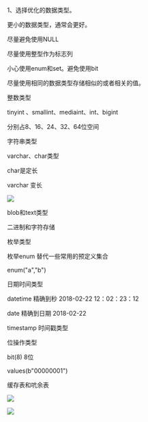 1、选择优化的数据类型。

更小的数据类型，通常会更好。

尽量避免使用NULL

尽量使用整型作为标志列

小心使用enum和set。避免使用bit

尽量使用相同的数据类型存储相似的或者相关的值。

整数类型

tinyint 、smallint、mediaint、int、bigint

分别占8、16、24、32、64位空间

字符串类型

varchar、char类型

char是定长

varchar 变长

![](C:\Users\tianlei\AppData\Local\YNote\data\qqFCD2B62BA40B4F467C9197ACBDE2373C\f9b3789cf1bb413aa826dafed613782b\clipboard.png)

blob和text类型

二进制和字符存储

枚举类型

枚举enum 替代一些常用的预定义集合

enum("a","b")

日期时间类型

datetime 精确到秒 2018-02-22 12：02：23：12

date 精确到日期 2018-02-22

timestamp 时间戳类型

位操作类型

bit(8) 8位

values(b"00000001")

缓存表和吭余表

![](C:\Users\tianlei\AppData\Local\YNote\data\qqFCD2B62BA40B4F467C9197ACBDE2373C\e622165991d04b6d852684d81f8c0d51\clipboard.png)

![](C:\Users\tianlei\AppData\Local\YNote\data\qqFCD2B62BA40B4F467C9197ACBDE2373C\a3649fdb92c64c26b9056d6da9efaf80\clipboard.png)
